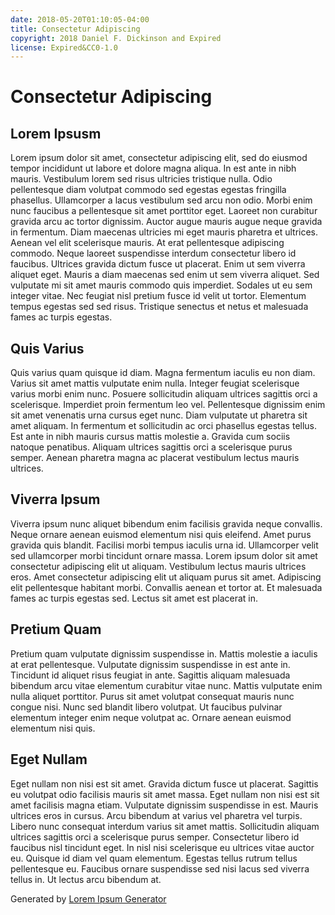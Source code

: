 ```yaml
---
date: 2018-05-20T01:10:05-04:00
title: Consectetur Adipiscing
copyright: 2018 Daniel F. Dickinson and Expired
license: Expired&CC0-1.0
---
```

# Consectetur Adipiscing

## Lorem Ipsusm

Lorem ipsum dolor sit amet, consectetur adipiscing elit, sed do eiusmod tempor incididunt ut labore et dolore magna aliqua. In est ante in nibh mauris. Vestibulum lorem sed risus ultricies tristique nulla. Odio pellentesque diam volutpat commodo sed egestas egestas fringilla phasellus. Ullamcorper a lacus vestibulum sed arcu non odio. Morbi enim nunc faucibus a pellentesque sit amet porttitor eget. Laoreet non curabitur gravida arcu ac tortor dignissim. Auctor augue mauris augue neque gravida in fermentum. Diam maecenas ultricies mi eget mauris pharetra et ultrices. Aenean vel elit scelerisque mauris. At erat pellentesque adipiscing commodo. Neque laoreet suspendisse interdum consectetur libero id faucibus. Ultrices gravida dictum fusce ut placerat. Enim ut sem viverra aliquet eget. Mauris a diam maecenas sed enim ut sem viverra aliquet. Sed vulputate mi sit amet mauris commodo quis imperdiet. Sodales ut eu sem integer vitae. Nec feugiat nisl pretium fusce id velit ut tortor. Elementum tempus egestas sed sed risus. Tristique senectus et netus et malesuada fames ac turpis egestas.

## Quis Varius

Quis varius quam quisque id diam. Magna fermentum iaculis eu non diam. Varius sit amet mattis vulputate enim nulla. Integer feugiat scelerisque varius morbi enim nunc. Posuere sollicitudin aliquam ultrices sagittis orci a scelerisque. Imperdiet proin fermentum leo vel. Pellentesque dignissim enim sit amet venenatis urna cursus eget nunc. Diam vulputate ut pharetra sit amet aliquam. In fermentum et sollicitudin ac orci phasellus egestas tellus. Est ante in nibh mauris cursus mattis molestie a. Gravida cum sociis natoque penatibus. Aliquam ultrices sagittis orci a scelerisque purus semper. Aenean pharetra magna ac placerat vestibulum lectus mauris ultrices.

## Viverra Ipsum

Viverra ipsum nunc aliquet bibendum enim facilisis gravida neque convallis. Neque ornare aenean euismod elementum nisi quis eleifend. Amet purus gravida quis blandit. Facilisi morbi tempus iaculis urna id. Ullamcorper velit sed ullamcorper morbi tincidunt ornare massa. Lorem ipsum dolor sit amet consectetur adipiscing elit ut aliquam. Vestibulum lectus mauris ultrices eros. Amet consectetur adipiscing elit ut aliquam purus sit amet. Adipiscing elit pellentesque habitant morbi. Convallis aenean et tortor at. Et malesuada fames ac turpis egestas sed. Lectus sit amet est placerat in.

## Pretium Quam

Pretium quam vulputate dignissim suspendisse in. Mattis molestie a iaculis at erat pellentesque. Vulputate dignissim suspendisse in est ante in. Tincidunt id aliquet risus feugiat in ante. Sagittis aliquam malesuada bibendum arcu vitae elementum curabitur vitae nunc. Mattis vulputate enim nulla aliquet porttitor. Purus sit amet volutpat consequat mauris nunc congue nisi. Nunc sed blandit libero volutpat. Ut faucibus pulvinar elementum integer enim neque volutpat ac. Ornare aenean euismod elementum nisi quis.

## Eget Nullam

Eget nullam non nisi est sit amet. Gravida dictum fusce ut placerat. Sagittis eu volutpat odio facilisis mauris sit amet massa. Eget nullam non nisi est sit amet facilisis magna etiam. Vulputate dignissim suspendisse in est. Mauris ultrices eros in cursus. Arcu bibendum at varius vel pharetra vel turpis. Libero nunc consequat interdum varius sit amet mattis. Sollicitudin aliquam ultrices sagittis orci a scelerisque purus semper. Consectetur libero id faucibus nisl tincidunt eget. In nisl nisi scelerisque eu ultrices vitae auctor eu. Quisque id diam vel quam elementum. Egestas tellus rutrum tellus pellentesque eu. Faucibus ornare suspendisse sed nisi lacus sed viverra tellus in. Ut lectus arcu bibendum at.

Generated by [Lorem Ipsum Generator](https://loremipsum.io/generator)
